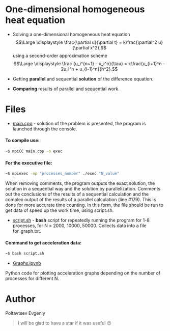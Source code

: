 # One-dimensional homogeneous heat equation

* Solving a one-dimensional homogeneous heat equation $$\Large \displaystyle \frac{\partial u}{\partial t} = k\frac{\partial^2 u}{\partial x^2},$$ using a second-order approximation scheme $$\Large \displaystyle \frac {u_i^{n+1} - u_i^n}{\tau} = k\frac{u_{i+1}^n - 2u_i^n + u_{i-1}^n}{h^2}.$$ 

* Getting **parallel** and sequential **solution** of the difference equation. 

* **Comparing** results of parallel and sequential work.

# Files

* [main.cpp](https://github.com/EjenY-Poltavchiny/Multithreaded-programming-practice/blob/main/One-dimensional%20homogeneous%20heat%20equation/main.cpp) - solution of the problem is presented, the program is launched through the console. 

#### To compile use: 
```sh
~$ mpiCC main.cpp -o exec
``` 
#### For the **executive file**: 
```sh
~$ mpiexec -np "processes_number" ./exec "N_value"
``` 
When removing comments, the program outputs the exact solution, the solution in a sequential way and the solution by parallelization. Comments out the conclusions of the results of a sequential calculation and the complex output of the results of a parallel calculation (line #179). This is done for more accurate time counting. In this form, the file should be run to get data of speed up the work time, using script.sh. 


* [script.sh](https://github.com/EjenY-Poltavchiny/Multithreaded-programming-practice/blob/main/One-dimensional%20homogeneous%20heat%20equation/script.sh) - **bash** script for repeatedly running the program for 1-8 processes, for N = 2000, 10000, 50000. Collects data into a file for_graph.txt.
#### Command to get acceleration data: 
```sh
~$ bash script.sh
``` 

* [Graphs.ipynb](https://github.com/EjenY-Poltavchiny/Multithreaded-programming-practice/blob/main/One-dimensional%20homogeneous%20heat%20equation/Graphs.ipynb)

Python code for plotting acceleration graphs depending on the number of processes for different N.

# Author

Poltavtsev Evgeniy

> I will be glad to have a star if it was useful :wink:
